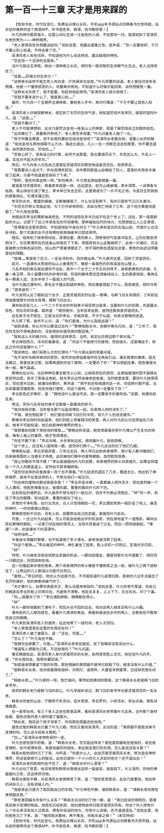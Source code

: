 # 第一百一十三章 天才是用来踩的
        【告知书友，时代在变化，免费站点难以长存，手机app多书源站点切换看书大势所趋，站长给你推荐的这个换源APP，听书音色多、换源、找书都好使！】
       叶凡的神识极其强大，在眉心间化生成一汪金色的小湖，不经意间一扫，就感知到了吴清风长老的修为————神桥境界。
       “老人家我有些东西要送给你。”说到这里，他露出凝重之色，低声道：“您一定要收好，千万不要让别人知道，不然会害了您。”
       吴清风老人有些诧异，不知道他为什么会这样说，露出疑惑的神色。
       “您去找一个洁净的玉瓶来。”
       当叶凡取出玉净瓶，倒出一滴神泉之水后，顿时有一股浓郁的生命精气化生出，老人当场惊住了。
       “这是……好强大的生命力！”
       “这种泉水纵然不能生死人肉白骨，疗伤保命也足矣。”叶凡郑重的说道。老人曾经对他多有照拂，他是一个懂得感恩的人，将要离开燕地，不知道什么时候才能回来，自然想报答一番。
       “这种水太珍贵了，我不能要，你赶快收起来吧。”吴清风老人摇头拒绝了。
       “您就不要多说什么了，我是真心的……”
       最终，叶凡将一个玉葫芦注满神泉，塞到老人手中，再次叮嘱道：“千万不要让其他人知道。”
       吴清风老人仔细观察神水，感应到了无尽的生命气息，他知道恐怕大有来历，疑惑的望向叶凡，道：“这是……”
       “您就不要问了。”
       老人不可能猜想到，此水乃是荒古圣地一座圣山上的神泉，若是了解恐怕会立刻瞠目结舌。
       “此间事已了，我要离开燕地了，老人家您多保重。”叶凡对着老人施了一礼。
       “孩子你要去哪里，该不会真的要前往瑶池圣地吧？”吴清风长老看向他，语重心长的劝解道：“瑶池圣地与燕地相隔千山万水，路途太遥远，凡人一生一世都无法走到那里，你不要去冒险，纵然真的到达，恐怕也……”
       “您放心好了，我有自己的打算，纵然不去那里，我也要游历天下，东荒这么大，不走上一遍，实在对不起大好年华。”
       而后，叶凡向老人问及自己遗落在灵墟洞天的那些物品是否还在，他想带走。
       “我需要派人去问下，你与庞博失踪后，派中便将那座山谷赐给了别人，遗落的东西多半被收了起来，只是不知道是否保存了下来。”
       “那好，我先外面去转一转。”即将离开，叶凡想去原始废墟看一看。
       废墟紧邻灵墟洞天，两者原本就是一体，远远望去，前方山峰崩塌，草木凋零，一派萧条与枯寂。青山绿谷化成了焦土，草木早已失去生机，这里竟成为了一片不毛之地，与昔日生机勃勃的景象相比，可谓天壤之别。
       参天的古木，繁盛的植被，全都被摧毁了，什么也没有剩下，有的只是死气沉沉与凄冷。
       “东荒无尽修士驾临此地，为了打开妖帝阴坟，流血与死亡持续了三年，这个地方算是彻底毁了。”叶凡有些感慨。
       他暗自庆幸当初果断抽身而去，不然的话现在多半已经不在这个世上了。远处，那一座座断裂的大山，记录下了这三年来发生的可怕事情，那种摧枯拉朽的伟力，光想想就让人心生寒意。
       “庞博是在这里失踪的，不知道他如今身在何方？”叶凡来到昔日的五指山前，可惜什么也没有寻到，那个完美的女子还有哪些妖族强者早已踪迹渺然。
       随后，他来到了妖帝阴坟前，深潭如墨，黑的瘆人，阴惨惨的气息直冲高天，让烈日都变得阴冷了。仅仅寒潭所在的这条山岭保存了下来，周围其他大山全都崩碎了，此地一片暗红，完全是被修士的鲜血染红的，如山的尸骨被清理走了，但干涸的鲜血遗留在这里，黑色的血迹证明着曾经的残酷。
       “庞博……等我有了实力，一定会寻到你，将你救出来。”叶凡离开这里，回到了灵墟洞天。
       前方，一道瀑布从秀丽的仙山上垂落而下，像是一条银色的匹练高挂在山壁上。
       几名年轻的男女就站瀑布不远处，其中一个女子二十岁左右的样子，身穿鹅黄色的衣裙，扎着一条玉带，将小蛮腰衬托的非常纤细，玲珑的躯体更加显得曲线动人，生的甚是俏丽，嘴角生有一颗美人痣，无形中多了一股惑人的气质。
       当叶凡路过瀑布时，那名女子露出狐疑的神色，而后像是想起了什么，脸色微变，顿时冷笑道：“原来是你！”
       叶凡自然认出了眼前这个女子，正是灵墟洞天的仙苗——黎琳，与韩飞羽关系很好，三年前在原始废墟曾针对他与庞博，替韩飞羽出头。
       瀑布前还有几人，一个二十岁左右的年轻男子闻言转过身来，当看到叶凡的刹那，先是露出惊色，而后杀机毕露，森然道：“竟然是你，当年侥幸走脱，居然还敢来我灵墟洞天。”
       这名男子也不陌生，正是当日的李云，天赋异禀，不次于仙苗，向来与黎琳同进退。
       叶凡笑了笑，装作不认识，道：“你们是谁，为什么阻我去路？”
       “装疯卖傻，你以为可以蒙混过去吗？”黎琳俏脸冰冷，杏眼中寒光闪烁，道：“三年了，我无时无刻不想再遇到你，没有想到你居然真的敢回来。”
       “我有这么大的魅力吗，值得你这样想念。当然，肯定比你旁边那个家伙强。”
       李云神色阴沉，冷冷的看着他，道：“你这个不能修行的废物，死到临头，还耍嘴皮子，除此之外你还能做什么？”
       “我说两位，咱们有那么大的仇恨吗？”叶凡很从容的笑着问道。
       “先不说你与韩师弟间的恩怨，就凭你在原始废墟中将玉角蛇引出，袭杀我等的事情，就无法揭过，我曾经发过誓，如果再遇到你这个废物，一定要杀了你！”李云想起往事，脸色像是冰块一般，寒气森森。
       黎琳也在尖叫，当日种种往事全都浮上心间，让她有抓狂的感觉，在原始废墟时若不是韩长老突然出现，斩杀了那条玉角蛇，她与李云必然会被老蛇吞食。当时她曾发誓，要将叶凡挫骨扬灰，现在意外见到，她激动到颤抖，寒声道：“想不到还有相遇的这一天，你连修行都不能，当日却屡屡顶撞我等，险些将我们害死，你这个废物，今日我一定要杀了你！”
       李云脸色近乎狰狞，道：“跟他没什么废话可说，我一定要亲手折磨死他。”说罢，他便向前走来。
       旁边，另外几名年轻的弟子全都是一副看戏的样子。
       “我对他有印象，当年曾与那个仙苗庞博在一起，后来两人同时消失了。”
       “不错，我也想起来了，他们曾经将韩飞羽打的半死，将几个人扔进泥塘中。”
       黎琳与李云同时向前逼来，他们的脸上带着残冷的笑意，两人对叶凡的认识还停留在几年前，根本不可能知道，他已经是神桥境界的修士。
       “我想看到他跪下来轻饶的情景……”黎琳这样说道，她觉得直接杀死叶凡难以产生复仇的快意，唯有人格上的羞辱，她才觉得满足。
       “你还不跪下来！”李云冷喝，大步来到近前，俯视着叶凡，脸色阴寒。
       “这个世上，还没有人值得我一跪，就凭你们两个……”叶凡淡淡的扫了他们几眼。
       黎琳是仙苗，李云天赋异禀，三年过去后，两人早已达到命泉境界，很少有人敢冲撞他们，向来被周围的人当做天才恭维，此刻被他们眼中的废物揶揄，自然脸色铁青。
       “我让你跪你不得不跪！”李云直接踹向叶凡的双膝，命泉境界的修士何其强大，如果这样踏在一个凡人的膝盖盖上，定然会令其骨骼碎裂。
       “就凭你这样的杂鱼再来一百个也不够看。”叶凡轻灵的退后了几步，飘逸无比，他达到了神桥境界，根本不在意这样的人，不想与他们一般见识。
       “你这样的废物也敢说我是杂鱼？！”李云声音冰寒，一直都被人视作天才，现在居然被一个凡人蔑视，他脸色难看无比，旋摆右腿，重重的踢向叶凡的下巴。
       达到现在的境界后，叶凡虽然不想与他们一般见识，但并不代表必须隐忍，“砰”的一声，抓住了李云的脚踝，轮动起来，重重的砸在了地上。
       非常的干净利落，如行云流水，众人只觉得眼前一花，李云便如死狗一般趴在了地上，痛苦的呻吟，一时间竟难以爬起。
       黎琳感觉到不对劲，没有上前，就要祭出自己的武器，直接将叶凡斩杀。
       可是，一旦让叶凡动起来，怎么可能会给她出手的机会呢，他在原地留下一道残影，瞬间出现在黎琳的眼前，一记掌刀切在她的颈项上，当场令其昏迷了过去，而后一把将她揪起，“噗通”一声，扔进瀑布下的深潭中。
       “咕咚咕咚……”
       半昏迷半清醒的黎琳，也不知道喝了多少潭水，身体快速浮肿了起来。
       “你这个废物……”李云痛苦的呻吟，挣扎着坐了起来，脸上杀机一闪而过，苦海光华闪现。
       “砰”
       然而，叶凡根本没有给他祭出武器的机会，一脚向前踏去，硬是将那片光华震散了，同时另一只脚迈出，将其踩倒在地。
       这一切看起来非常的简单，两个命泉境界的修士像是不懂修炼之法一般，被叶凡三两下就制住了，让旁边的几人都误以为是巧合而已。
       “废物……”李云抓狂，他也认为这是巧合，不可能知道叶凡返璞归真，简单的几记手法蕴含了无尽的奥妙，他的肺都快被气炸了。
       “天才算什么，如果你真是天才，那么也是用来踩的。”说到这里，叶凡非常不厚道，将自己的鞋底在李云的脸上印来印去，为避免不清晰，他反反复复，上上下下，左左右右，印了个遍。
       “你……我要杀了你！”李云满脸肿胀，眼睛都在喷火。
       “砰”
       叶凡一脚将他踢到了瀑布下，而后头也不回的远去，他对这两人根本没有什么兴趣。
       瀑布前的几人瞠目结舌，看着叶凡潇洒的离去，再看到昏迷在水中的两人，全都有些不敢相信自己的眼睛。
       叶凡来到吴清风老人的居所，在此地等了一段时间，老人才回归。
       “老人家我遗落在这里的东西还在吗？”
       吴清风老人皱了皱眉头，道：“还在，可是……”
       “怎么了？”叶凡有些不解。
       “我替你去索要了，可是……”吴清风长老有些尴尬，张了张嘴却没有说出什么。
       “难道有人想据为己有，不还给我吗？”叶凡问道。
       事实确是如此，吴清风老人身为灵墟洞天的长老，自然感觉脸上无光，他拉住叶凡的手，道：“你与我同去，我帮你要回来。”
       “到底是谁想要留下我的东西，那些残破的青铜器不是早已损毁了吗，根本没有什么价值。”
       “是韩易水长老，他对炼器情有独钟，对铜灯、金刚杵、大雷音寺铜匾等，已经研究很长间了。”
       “韩姓长老……”叶凡顿时一惊，急忙细问。果然如他猜测的那般，这个韩易水长老是韩飞羽的亲爷爷。
       炼药的韩长老乃是韩飞羽的叔公，叶凡早就听说过，韩飞羽的亲爷爷也是灵墟洞天的一名长老。
       韩易水所居的山谷，宁静而不失灵动，佳木葱茏，奇石罗列，小桥流水，亭台点缀，很有诗情画意。
       在一座亭台间，有三个老人正坐在那里品茶，看到吴清风长老带着叶凡走来，当中那个身材枯瘦、面色白皙的老人顿时皱了皱眉头。
       “韩长老，我将这个孩子领来了，你将那些铜器还给他吧。”
       面色白皙的韩易水打量了叶凡几眼，而后又看向吴清风，淡淡的道：“青铜器不是我派弟子庞博的吗，怎么会与他有关联呢。”
       “你……”吴清风长老神色顿时一变。
       叶凡也感觉很不舒服，道：“韩易水长老，您怎能这样说？那些废铜器有些是我的，有些是庞博的，如今庞博失踪，我是他最好的朋友，来此取走我们的东西，怎么能说没有关联？”
       韩易水脸色顿时沉了下来，冷声道：“你是什么人，此处尽是灵墟洞天长老，修为皆在神桥境界，所谈皆是修行上的秘法，此地岂是你一个小小的凡人涉足的地方？还不退出去！”
       吴清风长老的脸顿时挂不住了，道：“韩易水你什么意思？”
       叶凡也动了怒意，他没有想到韩易水竟做出这样一副姿态，居高临下，大义凛然，将他的佛器据为己有，还这样挤对他。
       韩易水面色平静，对吴清风长老微微笑了笑，道：“我的意思是说，此谷乃是重地，他这样的闲杂凡人，没有资格入内。”
       “我是来此只是为了取回我自己的东西。”叶凡神色平静，凝视韩易水，道：“请韩长老将那些青铜器还我。”
       “那些青铜器与你有什么关系？”韩易水淡淡的扫了他一眼，道：“我已经说的很明白，那是我派弟子庞博的物品，他现在已经失踪，他的遗物自然归我灵墟洞天所有。你这个外人掺和什么？你从来没有加入过我派，哪有你说话的地方，你有什么资格，还不速速退去。”说到这里，他的脸色沉了下来，道：“擅闯我派重地，再不离去，则有杀身之祸！”（未完待续）
       【告知书友，时代在变化，免费站点难以长存，手机app多书源站点切换看书大势所趋，站长给你推荐的这个换源APP，听书音色多、换源、找书都好使！】